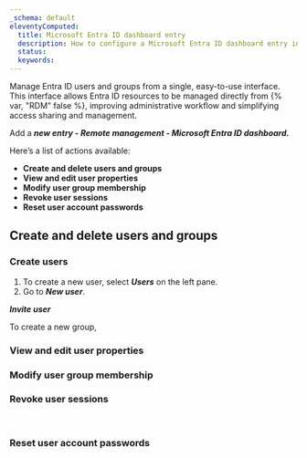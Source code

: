 ```yaml
---
_schema: default
eleventyComputed:
  title: Microsoft Entra ID dashboard entry
  description: How to configure a Microsoft Entra ID dashboard entry in {{ en.RDM}}.
  status:
  keywords:
---
```

Manage Entra ID users and groups from a single, easy-to-use interface. This interface allows Entra ID resources to be managed directly from {% var, "RDM" false %}, improving administrative workflow and simplifying access sharing and management.

Add a ***new entry - Remote management - Microsoft Entra ID dashboard.***

Here’s a list of actions available:

* **Create and delete users and groups**
* **View and edit user properties**
* **Modify user group membership**
* **Revoke user sessions**
* **Reset user account passwords**

## **Create and delete users and groups**

### Create users

1. To create a new user, select ***Users*** on the left pane.
2. Go to ***New user***.

***Invite user***

To create a new group,

### **View and edit user properties**

### **Modify user group membership**

### **Revoke user sessions**

&nbsp;

### **Reset user account passwords**